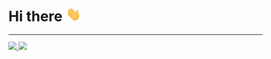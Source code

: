 <h1> Hi there <img src="https://raw.githubusercontent.com/bernardogeneroso/bernardogeneroso/main/assets/hi.gif" width="30px"></h1>

---

 <div>
  <a href="https://github.com/bernardogeneroso">
  <img height="180em" src="https://github-readme-stats.vercel.app/api?username=bernardogeneroso&show_icons=true&theme=dracula&include_all_commits=true&count_private=true"/>
  <img height="180em" src="https://github-readme-stats.vercel.app/api/top-langs/?username=bernardogeneroso&layout=compact&langs_count=7&theme=dracula"/>
</div>

<!--
**bernardogeneroso/bernardogeneroso** is a ✨ _special_ ✨ repository because its `README.md` (this file) appears on your GitHub profile.

Here are some ideas to get you started:

- 🔭 I’m currently working on ...
- 🌱 I’m currently learning ...
- 👯 I’m looking to collaborate on ...
- 🤔 I’m looking for help with ...
- 💬 Ask me about ...
- 📫 How to reach me: ...
- 😄 Pronouns: ...
- ⚡ Fun fact: ...
-->

